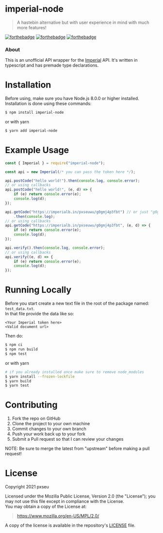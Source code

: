 # imperial-node

> A hastebin alternative but with user experience in mind with much more features!

[![forthebadge](https://forthebadge.com/images/badges/built-with-love.svg)](https://forthebadge.com)
[![forthebadge](https://forthebadge.com/images/badges/made-with-typescript.svg)](https://forthebadge.com)
[![forthebadge](https://forthebadge.com/images/badges/not-a-bug-a-feature.svg)](https://forthebadge.com)

### About

This is an unofficial API wrapper for the [Imperial](http://imperialb.in/) API.
It's written in typescript and has premade type declarations.

# Installation

Before using, make sure you have Node.js 8.0.0 or higher installed.
Installation is done using these commands:

```sh
$ npm install imperial-node
```

or with yarn

```sh
$ yarn add imperial-node
```

# Example Usage

```js
const { Imperial } = require("imperial-node");

const api = new Imperial(/* you can pass the token here */);

api.postCode("hello world!").then(console.log, console.error);
// or using callbacks
api.postCode("hello world!", (e, d) => {
	if (e) return console.error(e);
	console.log(d);
});

api.getCode("https://imperialb.in/pxseuwu/g0gmj4p3fbt") // or just "g0gmj4p3fbt"
	.then(console.log);
// or using callbacks
api.getCode("https://imperialb.in/pxseuwu/g0gmj4p3fbt", (e, d) => {
	if (e) return console.error(e);
	console.log(d);
});

api.verify().then(console.log, console.error);
// or using callbacks
api.verify((e, d) => {
	if (e) return console.error(e);
	console.log(d);
});
```

# Running Locally

Before you start create a new text file in the root of the package named: `test_data.txt`. \
In that file provide the data like so:

```
<Your Imperial token here>
<Valid document url>
```

Then do:

```sh
$ npm ci
$ npm run build
$ npm test
```

or with yarn

```sh
# if you already installed once make sure to remove node_modules
$ yarn install --frozen-lockfile
$ yarn build
$ yarn test
```

# Contributing

1. Fork the repo on GitHub
2. Clone the project to your own machine
3. Commit changes to your own branch
4. Push your work back up to your fork
5. Submit a Pull request so that I can review your changes

NOTE: Be sure to merge the latest from "upstream" before making a pull request!

# License

Copyright 2021 pxseu

Licensed under the Mozilla Public License, Version 2.0 (the "License"); you may not use this file except in compliance with the License. \
You may obtain a copy of the License at:

> https://www.mozilla.org/en-US/MPL/2.0/

A copy of the license is available in the repository's [LICENSE](./LICENSE) file.
